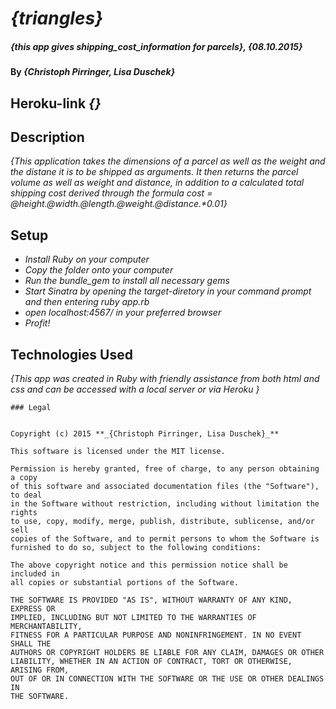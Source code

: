 # _{triangles}_

##### _{this app gives shipping_cost_information for parcels}, {08.10.2015}_

#### By _**{Christoph Pirringer, Lisa Duschek}**_

## Heroku-link _{}_

  ## Description

  _{This application takes the dimensions of a parcel as well as the weight and the distane it is to be shipped as arguments. It then returns the parcel volume as well as weight and distance, in addition to a calculated total shipping cost derived through the formula cost = @height.*@width.*@length.*@weight.*@distance.*0.01}_

  ## Setup

  * _Install Ruby on your computer_
  * _Copy the folder onto your computer_
  * _Run the bundle_gem to install all necessary gems_
  * _Start Sinatra by opening the target-diretory in your command prompt and then entering ruby app.rb_
  * _open localhost:4567/ in your preferred browser_
  * _Profit!_


  ## Technologies Used

  _{This app was created in Ruby with friendly assistance from both html and css and can be accessed with a local server or via Heroku
    }_

    ### Legal


    Copyright (c) 2015 **_{Christoph Pirringer, Lisa Duschek}_**

    This software is licensed under the MIT license.

    Permission is hereby granted, free of charge, to any person obtaining a copy
    of this software and associated documentation files (the "Software"), to deal
    in the Software without restriction, including without limitation the rights
    to use, copy, modify, merge, publish, distribute, sublicense, and/or sell
    copies of the Software, and to permit persons to whom the Software is
    furnished to do so, subject to the following conditions:

    The above copyright notice and this permission notice shall be included in
    all copies or substantial portions of the Software.

    THE SOFTWARE IS PROVIDED "AS IS", WITHOUT WARRANTY OF ANY KIND, EXPRESS OR
    IMPLIED, INCLUDING BUT NOT LIMITED TO THE WARRANTIES OF MERCHANTABILITY,
    FITNESS FOR A PARTICULAR PURPOSE AND NONINFRINGEMENT. IN NO EVENT SHALL THE
    AUTHORS OR COPYRIGHT HOLDERS BE LIABLE FOR ANY CLAIM, DAMAGES OR OTHER
    LIABILITY, WHETHER IN AN ACTION OF CONTRACT, TORT OR OTHERWISE, ARISING FROM,
    OUT OF OR IN CONNECTION WITH THE SOFTWARE OR THE USE OR OTHER DEALINGS IN
    THE SOFTWARE.
